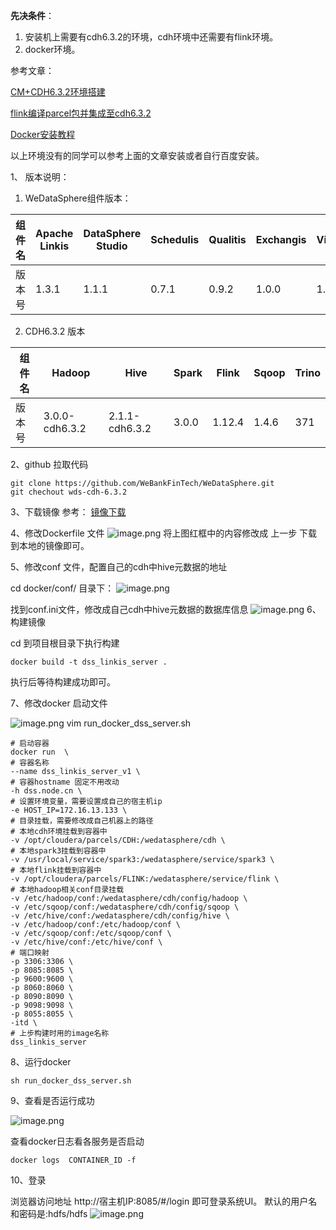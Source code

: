 **先决条件**：
1. 安装机上需要有cdh6.3.2的环境，cdh环境中还需要有flink环境。
2. docker环境。

参考文章：

[CM+CDH6.3.2环境搭建](https://www.cnblogs.com/ttzzyy/p/13072774.html)
   
[flink编译parcel包并集成至cdh6.3.2](https://blog.csdn.net/cn987654/article/details/117516124?spm=1001.2101.3001.6650.17&utm_medium=distribute.pc_relevant.none-task-blog-2%7Edefault%7EBlogCommendFromBaidu%7ERate-17-117516124-blog-123007848.pc_relevant_aa&depth_1-utm_source=distribute.pc_relevant.none-task-blog-2%7Edefault%7EBlogCommendFromBaidu%7ERate-17-117516124-blog-123007848.pc_relevant_aa&utm_relevant_index=22)
   
[Docker安装教程](https://www.jianshu.com/p/946e703df75d?v=1678933661213)

以上环境没有的同学可以参考上面的文章安装或者自行百度安装。


1、 版本说明：
1. WeDataSphere组件版本：

| 组件名 | Apache Linkis | DataSphere Studio | Schedulis | Qualitis | Exchangis | Visualis | Streamis | MYSQL  | JDK |
|-------|---------------|-------------------|-----------|----------|-----------|----------|----------|--------|-----|
| 版本号 | 1.3.1         | 1.1.1             | 0.7.1     | 0.9.2    | 1.0.0     | 1.0.0    | 0.2.0    | 5.1.49 | 1.8 |


2. CDH6.3.2 版本

| 组件名 | Hadoop         | Hive           | Spark | Flink  | Sqoop | Trino |
|-------|----------------|----------------|-------|--------|-------|-------|
| 版本号 | 3.0.0-cdh6.3.2 | 2.1.1-cdh6.3.2 | 3.0.0 | 1.12.4 | 1.4.6 | 371   |

2、github 拉取代码

```
git clone https://github.com/WeBankFinTech/WeDataSphere.git 
git chechout wds-cdh-6.3.2

```
3、下载镜像 参考： [镜像下载](doc/镜像下载.md)
  
4、修改Dockerfile 文件
![image.png](https://cdn.jsdelivr.net/gh/MrZsy/noteImage@main/img/202303201044206.png)
将上图红框中的内容修改成 上一步 下载到本地的镜像即可。



5、修改conf 文件，配置自己的cdh中hive元数据的地址

cd docker/conf/ 目录下：
![image.png](https://cdn.jsdelivr.net/gh/MrZsy/noteImage@main/img/202303161054156.png)

找到conf.ini文件，修改成自己cdh中hive元数据的数据库信息
![image.png](https://cdn.jsdelivr.net/gh/MrZsy/noteImage@main/img/202303161045541.png)
6、构建镜像

cd 到项目根目录下执行构建
```
docker build -t dss_linkis_server .
```
执行后等待构建成功即可。

7、修改docker 启动文件 

![image.png](https://cdn.jsdelivr.net/gh/MrZsy/noteImage@main/img/202303161056381.png)
vim run_docker_dss_server.sh
```
# 启动容器
docker run  \
# 容器名称 
--name dss_linkis_server_v1 \
# 容器hostname 固定不用改动
-h dss.node.cn \
# 设置环境变量，需要设置成自己的宿主机ip
-e HOST_IP=172.16.13.133 \
# 目录挂载，需要修改成自己机器上的路径
# 本地cdh环境挂载到容器中
-v /opt/cloudera/parcels/CDH:/wedatasphere/cdh \
# 本地spark3挂载到容器中
-v /usr/local/service/spark3:/wedatasphere/service/spark3 \
# 本地flink挂载到容器中
-v /opt/cloudera/parcels/FLINK:/wedatasphere/service/flink \
# 本地hadoop相关conf目录挂载
-v /etc/hadoop/conf:/wedatasphere/cdh/config/hadoop \
-v /etc/sqoop/conf:/wedatasphere/cdh/config/sqoop \
-v /etc/hive/conf:/wedatasphere/cdh/config/hive \
-v /etc/hadoop/conf:/etc/hadoop/conf \
-v /etc/sqoop/conf:/etc/sqoop/conf \
-v /etc/hive/conf:/etc/hive/conf \
# 端口映射
-p 3306:3306 \
-p 8085:8085 \
-p 9600:9600 \
-p 8060:8060 \
-p 8090:8090 \
-p 9098:9098 \
-p 8055:8055 \
-itd \
# 上步构建时用的image名称
dss_linkis_server
```
8、运行docker
```
sh run_docker_dss_server.sh 
```

9、查看是否运行成功

![image.png](https://cdn.jsdelivr.net/gh/MrZsy/noteImage@main/img/202303161133229.png)

查看docker日志看各服务是否启动
```
docker logs  CONTAINER_ID -f 
```
10、登录

浏览器访问地址 http://宿主机IP:8085/#/login 即可登录系统UI。
默认的用户名和密码是:hdfs/hdfs
![image.png](https://cdn.jsdelivr.net/gh/MrZsy/noteImage@main/img/202303161139967.png)

